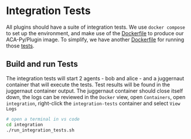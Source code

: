 # Integration Tests

All plugins should have a suite of integration tests. We use `docker compose` to set up the environment, and make use of the [Dockerfile](../docker/Dockerfile) to produce our ACA-Py/Plugin image. To simplify, we have another [Dockerfile](Dockerfile.test.runner) for running those [tests](/tests/).

## Build and run Tests

The integration tests will start 2 agents - bob and alice - and a juggernaut container that will execute the tests. Test results will be found in the juggernaut container output. The juggernaut container should close itself down, the logs can be reviewed in the `Docker` view, open `Containers`, open `integration`, right-click the `integration-tests` container and select `View Logs`

```sh
# open a terminal in vs code
cd integration
./run_integration_tests.sh
```
